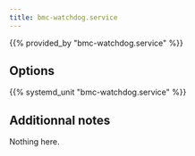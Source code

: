 ```yaml
---
title: bmc-watchdog.service
---
```


{{% provided_by "bmc-watchdog.service" %}}

## Options

{{% systemd_unit "bmc-watchdog.service" %}}

## Additionnal notes

Nothing here.